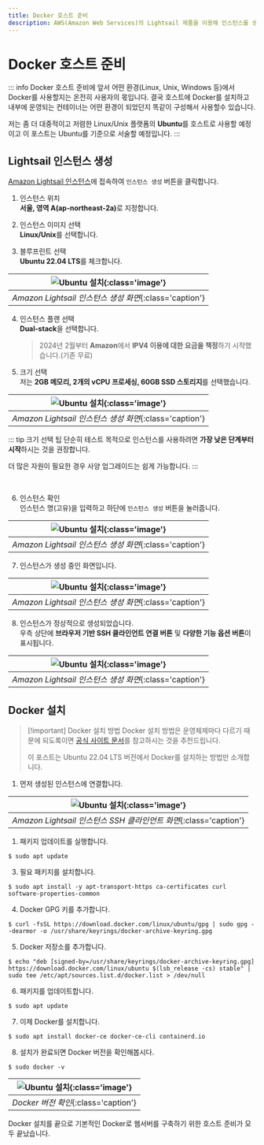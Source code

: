 ```yaml
---
title: Docker 호스트 준비
description: AWS(Amazon Web Services)의 Lightsail 제품을 이용해 인스턴스를 생성하고 도커를 설치합니다.
---
```

# Docker 호스트 준비
::: info Docker 호스트 준비에 앞서
어떤 환경(Linux, Unix, Windows 등)에서 Docker를 사용할지는 온전히 사용자의 몫입니다. 결국 호스트에 Docker를 설치하고 내부에 운영되는 컨테이너는 어떤 환경이 되었던지 똑같이 구성해서 사용할수 있습니다.

저는 좀 더 대중적이고 저렴한 Linux/Unix 플랫폼의 **Ubuntu**를 호스트로 사용할 예정이고 이 포스트는 Ubuntu를 기준으로 서술할 예정입니다.
:::

## Lightsail 인스턴스 생성

[Amazon Lightsail 인스턴스](https://lightsail.aws.amazon.com/ls/webapp/home/instances)에 접속하여 `인스턴스 생성` 버튼을 클릭합니다.

1. 인스턴스 위치\
    <b>서울, 영역 A(ap-northeast-2a)</b>로 지정합니다.

1. 인스턴스 이미지 선택\
    **Linux/Unix**를 선택합니다. 

1. 블루프린트 선택\
    **Ubuntu 22.04 LTS**를 체크합니다.

|![Ubuntu 설치](./images/host/instance01.webp){:class='image'}|
|:--:|
| *Amazon Lightsail 인스턴스 생성 화면*{:class='caption'} |

4. 인스턴스 플랜 선택\
    **Dual-stack**을 선택합니다.
    > 2024년 2월부터 **Amazon**에서 **IPV4 이용에 대한 요금을 책정**하기 시작했습니다.(기존 무료)

4. 크기 선택\
     저는 **2GB 메모리, 2개의 vCPU 프로세싱, 60GB SSD 스토리지**를 선택했습니다.

|![Ubuntu 설치](./images/host/instance02.webp){:class='image'}|
|:--:|
| *Amazon Lightsail 인스턴스 생성 화면*{:class='caption'} |

::: tip 크기 선택 팁
단순히 테스트 목적으로 인스턴스를 사용하려면 **가장 낮은 단계부터 시작**하시는 것을 권장합니다.

더 많은 자원이 필요한 경우 사양 업그레이드는 쉽게 가능합니다.
:::

<br />

6. 인스턴스 확인\
    인스턴스 명(고유)을 입력하고 하단에 `인스턴스 생성` 버튼을 눌러줍니다.

|![Ubuntu 설치](./images/host/instance03.webp){:class='image'}|
|:--:|
| *Amazon Lightsail 인스턴스 생성 화면*{:class='caption'} |

7. 인스턴스가 생성 중인 화면입니다.

|![Ubuntu 설치](./images/host/instance04.webp){:class='image'}|
|:--:|
| *Amazon Lightsail 인스턴스 생성 화면*{:class='caption'} |

8. 인스턴스가 정상적으로 생성되었습니다.\
우측 상단에 **브라우저 기반 SSH 클라인언트 연결 버튼** 및 **다양한 기능 옵션 버튼**이 표시됩니다.

|![Ubuntu 설치](./images/host/instance05.webp){:class='image'}|
|:--:|
| *Amazon Lightsail 인스턴스 생성 화면*{:class='caption'} |

## Docker 설치
> [!important] Docker 설치 방법
> Docker 설치 방법은 운영체제마다 다르기 때문에 되도록이면 [공식 사이트 문서](https://docs.docker.com/desktop/)를 참고하시는 것을 추천드립니다.
>
> 이 포스트는 Ubuntu 22.04 LTS 버전에서 Docker를 설치하는 방법만 소개합니다.
1. 먼저 생성된 인스턴스에 연결합니다.

|![Ubuntu 설치](./images/host/ssh01.webp){:class='image'}|
|:--:|
| *Amazon Lightsail 인스턴스 SSH 클라인언트 화면*{:class='caption'} |

1. 패키지 업데이트를 실행합니다.
```Shell
$ sudo apt update
```
3. 필요 패키지를 설치합니다.
```Shell
$ sudo apt install -y apt-transport-https ca-certificates curl software-properties-common
```
4. Docker GPG 키를 추가합니다.
```Shell
$ curl -fsSL https://download.docker.com/linux/ubuntu/gpg | sudo gpg --dearmor -o /usr/share/keyrings/docker-archive-keyring.gpg
```
5. Docker 저장소를 추가합니다.
```Shell
$ echo "deb [signed-by=/usr/share/keyrings/docker-archive-keyring.gpg] https://download.docker.com/linux/ubuntu $(lsb_release -cs) stable" | sudo tee /etc/apt/sources.list.d/docker.list > /dev/null
```
6. 패키지를 업데이트합니다.
```Shell
$ sudo apt update
```
7. 이제 Docker를 설치합니다.
```Shell
$ sudo apt install docker-ce docker-ce-cli containerd.io
```
8. 설치가 완료되면 Docker 버전을 확인해봅시다.
```Shell
$ sudo docker -v
```

|![Ubuntu 설치](./images/host/docker.webp){:class='image'}|
|:--:|
| *Docker 버전 확인*{:class='caption'} |

Docker 설치를 끝으로 기본적인 Docker로 웹서버를 구축하기 위한 호스트 준비가 모두 끝났습니다. 